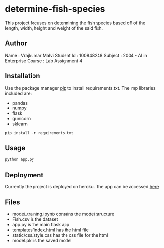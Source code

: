 
# determine-fish-species

This project focuses on determining the fish species based off of the length, width, height and weight of the said fish.

## Author

Name : Vrajkumar Malvi
Student Id : 100848248
Subject : 2004 - AI in Enterprise
Course : Lab Assignment 4

## Installation

Use the package manager [pip](https://pip.pypa.io/en/stable/) to install requirements.txt.
The imp libraries included are:

- pandas
- numpy
- flask
- gunicorn
- sklearn

```python
pip install -r requirements.txt
```

## Usage

```python
python app.py
```

## Deployment

Currently the project is deployed on heroku.
The app can be accessed [here](https://nirav.herokuapp.com/)

## Files

- model_training.ipynb contains the model structure
- Fish.csv is the dataset
- app.py is the main flask app
- templates/index.html has the html file
- static/css/style.css has the css file for the html
- model.pkl is the saved model
